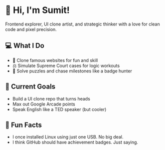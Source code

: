 # 👋 Hi, I'm Sumit!

Frontend explorer, UI clone artist, and strategic thinker with a love for clean code and pixel precision.

## 💻 What I Do
- 🎨 Clone famous websites for fun and skill
- ⚖️ Simulate Supreme Court cases for logic workouts
- 🧠 Solve puzzles and chase milestones like a badge hunter

## 🎯 Current Goals
- Build a UI clone repo that turns heads
- Max out Google Arcade points
- Speak English like a TED speaker (but cooler)

## 🧃 Fun Facts
- I once installed Linux using just one USB. No big deal.
- I think GitHub should have achievement badges. Just saying.
